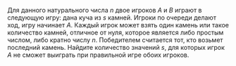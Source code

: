 Для данного натурального числа $n$ двое игроков $A$ и $B$ играют в следующую игру: дана  куча  из  $s$  камней. Игроки  по  очереди  делают  ход, игру  начинает $A$. Каждый игрок  может  взять  один  камень  или  такое  количество  камней,  отличное  от  нуля, которое  является  либо  простым  числом,  либо  кратно  числу  $n$.  Победителем считается  тот, кто возьмет последний камень. Найдите количество  значений  $s$, для которых игрок $A$ не сможет выиграть при правильной игре обоих игроков.